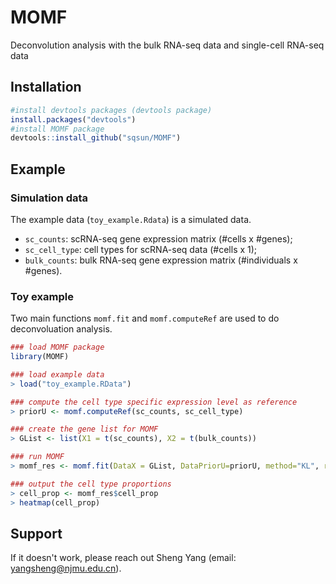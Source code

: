 # MOMF
Deconvolution analysis with the bulk RNA-seq data and single-cell RNA-seq data

## Installation
```R
#install devtools packages (devtools package)
install.packages("devtools")
#install MOMF package
devtools::install_github("sqsun/MOMF")
```

## Example
### Simulation data
The example data (`toy_example.Rdata`) is a simulated data.<br>
* `sc_counts`: scRNA-seq gene expression matrix (#cells x #genes); 
* `sc_cell_type`: cell types for scRNA-seq data (#cells x 1);
* `bulk_counts`: bulk RNA-seq gene expression matrix (#individuals x #genes). <br>

### Toy example
Two main functions `momf.fit` and `momf.computeRef` are used to do deconvoluation analysis.
```R
### load MOMF package
library(MOMF)

### load example data
> load("toy_example.RData")

### compute the cell type specific expression level as reference
> priorU <- momf.computeRef(sc_counts, sc_cell_type)

### create the gene list for MOMF 
> GList <- list(X1 = t(sc_counts), X2 = t(bulk_counts))

### run MOMF
> momf_res <- momf.fit(DataX = GList, DataPriorU=priorU, method="KL", rho=2, num_iter=3)

### output the cell type proportions
> cell_prop <- momf_res$cell_prop
> heatmap(cell_prop)
```

## Support
If it doesn't work, please reach out Sheng Yang (email: yangsheng@njmu.edu.cn).

